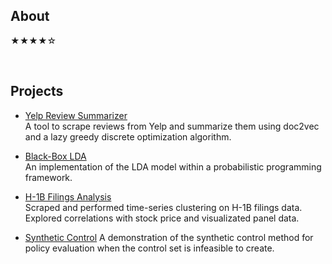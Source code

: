 ## About

★★★★☆

<br>

## Projects

* [Yelp Review Summarizer](https://github.com/TheShiya/yelp-review-summarizer)\
A tool to scrape reviews from Yelp and summarize them using doc2vec and a lazy greedy discrete optimization algorithm.

* [Black-Box LDA](https://github.com/TheShiya/lda-topic-modeling-with-pyro)\
An implementation of the LDA model within a probabilistic programming framework.

* [H-1B Filings Analysis](https://github.com/TheShiya/h1b-filing-stock-return-analysis)\
Scraped and performed time-series clustering on H-1B filings data. Explored correlations with stock price and visualizated panel data.

* [Synthetic Control](https://github.com/TheShiya/synthetic-control-project)
A demonstration of the synthetic control method for policy evaluation when the control set is infeasible to create.
